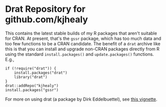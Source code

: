 # Drat Repository for github.com/kjhealy

This contains the latest stable builds of my R packages that aren't suitable for CRAN. At present, that's the `gssr` package, which has too much data and too few functions to be a CRAN candidate. 
The benefit of a `drat` archive like this is that you can install and upgrade non-CRAN packages directly from R using the standard `install.packages()` and `update.packages()` functions. E.g.,

```{r}
if (!require("drat")) {
    install.packages("drat")
    library("drat")
}
drat::addRepo("kjhealy")
install.packages("gssr")
```

For more on using drat (a package by Dirk Eddelbuettel), see [this vignette](http://eddelbuettel.github.io/drat/DratForPackageUsers.html). 
